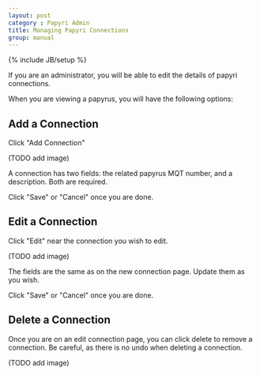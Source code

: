 ```yaml
---
layout: post
category : Papyri Admin
title: Managing Papyri Connections
group: manual
---
```

{% include JB/setup %}

If you are an administrator, you will be able to edit the details of papyri connections.

When you are viewing a papyrus, you will have the following options:

## Add a Connection
Click "Add Connection"

(TODO add image)

A connection has two fields: the related papyrus MQT number, and a description.
Both are required.

Click "Save" or "Cancel" once you are done.

## Edit a Connection
Click "Edit" near the connection you wish to edit.

(TODO add image)

The fields are the same as on the new connection page.
Update them as you wish.

Click "Save" or "Cancel" once you are done.

## Delete a Connection
Once you are on an edit connection page, you can click delete to remove a connection.
Be careful, as there is no undo when deleting a connection.

(TODO add image)
